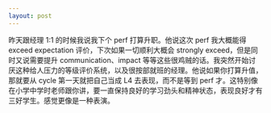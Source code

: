 ```yaml
---
layout: post
---
```


昨天跟经理 1:1 的时候我说我下个 perf 打算升职。他说这次 perf 我大概能得 exceed expectation 评价，下次如果一切顺利大概会 strongly exceed，但是同时又说需要提升 communication、impact 等等这些很鸡贼的话。我突然开始讨厌这种给人压力的等级评价系统，以及很按部就班的经理。他说如果你打算升值，那就要从 cycle 第一天就把自己当成 L4 去表现，而不是等到 perf 才。这特别像在小学中学时老师跟你讲，要一直保持良好的学习劲头和精神状态，表现良好才有三好学生。感觉更像是一种表演。
